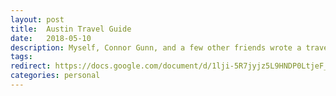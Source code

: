 ```yaml
---
layout: post
title:  Austin Travel Guide
date:   2018-05-10
description: Myself, Connor Gunn, and a few other friends wrote a travel guide to our hometown of Austin, TX. It's here.
tags:
redirect: https://docs.google.com/document/d/1lji-5R7jyjz5L9HNDP0LtjeF_cffG-TV9fwUDzfGzUM/edit
categories: personal
---
```

